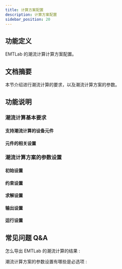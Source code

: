 ```yaml
---
title: 计算方案配置
description: 计算方案配置
sidebar_position: 20
---
```

## 功能定义
EMTLab 的潮流计算计算方案配置。

## 文档摘要
本节介绍进行潮流计算的要求，以及潮流计算方案的参数。

## 功能说明

### 潮流计算基本要求

#### 支持潮流计算的设备元件

#### 元件的相关设置

### 潮流计算方案的参数设置
#### 初始设置

#### 约束设置

#### 求解设置

#### 输出设置

#### 运行设置

## 常见问题 Q&A
怎么导出 EMTLab 的潮流计算的结果
:

潮流计算方案的参数设置有哪些是必选项
: